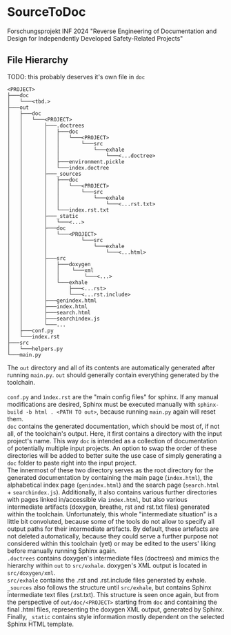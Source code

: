 # SourceToDoc
Forschungsprojekt INF 2024 "Reverse Engineering of Documentation and Design for Independently Developed Safety-Related Projects"

## File Hierarchy
TODO: this probably deserves it's own file in ``doc``
```
<PROJECT>
├───doc
│   └───<tbd.>
├───out
│   ├───doc
│   │   └───<PROJECT>
│   │       ├───.doctrees
│   │       │   ├───doc
│   │       │   │   └───<PROJECT>
│   │       │   │       └───src
│   │       │   │           └───exhale
│   │       │   │               └───<...doctree>
│   │       │   ├───environment.pickle
│   │       │   └───index.doctree
│   │       ├───_sources
│   │       │   ├───doc
│   │       │   │   └───<PROJECT>
│   │       │   │       └───src
│   │       │   │           └───exhale
│   │       │   │               └───<...rst.txt>
│   │       │   └───index.rst.txt
│   │       ├───_static
│   │       │   └───<...>
│   │       ├───doc
│   │       │   └───<PROJECT>
│   │       │           └───src
│   │       │               └───exhale
│   │       │                   └───<...html>
│   │       ├───src
│   │       │   ├───doxygen
│   │       │   │    └───xml
│   │       │   │        └───<...>
│   │       │   └───exhale
│   │       │       ├───<...rst>
│   │       │       └───<...rst.include>
│   │       ├───genindex.html
│   │       ├───index.html
│   │       ├───search.html
│   │       ├───searchindex.js
│   │       └───...
│   ├───conf.py
│   └───index.rst
├───src
│   └───helpers.py
└───main.py
```
The `out` directory and all of its contents are automatically generated after running `main.py`. ``out`` 
should generally contain everything generated by the toolchain.\
\
`conf.py` and `ìndex.rst` are the "main config files" for sphinx. If any manual modifications are desired, 
Sphinx must be executed manually with `sphinx-build -b html . <PATH TO out>`, because running `main.py` again 
will reset them.\
`doc` contains the generated documentation, which should be most of, if not all, of the toolchain's output.
Here, it first contains a directory with the input project's name. This way `doc` is intended as a collection of 
documentation of potentially multiple input projects. An option to swap the order of these directories will be 
added to better suite the use case of simply generating a `doc` folder to paste right into the input project.\
The innermost of these two directory serves as the root directory for the generated documentation by 
containing the main page (``index.html``), the alphabetical index page (`genindex.html`) and the search page 
(`search.html` + `searchindex.js`). Additionally, it also contains various further directories with pages 
linked in/accessible via ``index.html``, but also various intermediate artifacts (doxygen, breathe, rst and 
rst.txt files) generated within the toolchain. Unfortunately, this whole "intermediate situation" is a little 
bit convoluted, because some of the tools do not allow to specify all output paths for their intermediate 
artifacts. By default, these artefacts are not deleted automatically, because they could serve a further 
purpose not considered within this toolchain (yet) or may be edited to the users' liking before manually 
running Sphinx again.\
``.doctrees`` contains doxygen's intermediate files (doctrees) and mimics the hierarchy within `out` to 
`src/exhale`. doxygen's XML output is located in `src/doxygen/xml`. \
``src/exhale`` contains the .rst and .rst.include files generated by exhale.\
``_sources`` also follows the structure until ``src/exhale``, but contains Sphinx intermediate text files 
(.rst.txt). This structure is seen once again, but from the perspective of ``out/doc/<PROJECT>`` starting 
from ``doc`` and containing the final .html files, representing the doxygen XML output, generated by Sphinx.\
Finally, ``_static`` contains style information mostly dependent on the selected Sphinx HTML template.
 
